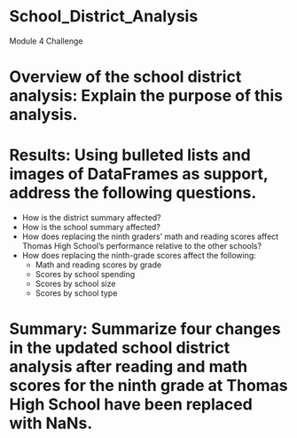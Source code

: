 # School_District_Analysis
Module 4 Challenge

# Overview of the school district analysis: Explain the purpose of this analysis.

# Results: Using bulleted lists and images of DataFrames as support, address the following questions.
- How is the district summary affected?
- How is the school summary affected?
- How does replacing the ninth graders’ math and reading scores affect Thomas High School’s performance relative to the other schools?
- How does replacing the ninth-grade scores affect the following:
    - Math and reading scores by grade
    - Scores by school spending
    - Scores by school size
    - Scores by school type

# Summary: Summarize four changes in the updated school district analysis after reading and math scores for the ninth grade at Thomas High School have been replaced with NaNs.